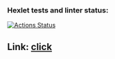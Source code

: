 ### Hexlet tests and linter status:
[![Actions Status](https://github.com/ikhanter/python-project-83/workflows/hexlet-check/badge.svg)](https://github.com/ikhanter/python-project-83/actions)

## Link: [click](https://page-analyzer-bcx7.onrender.com)